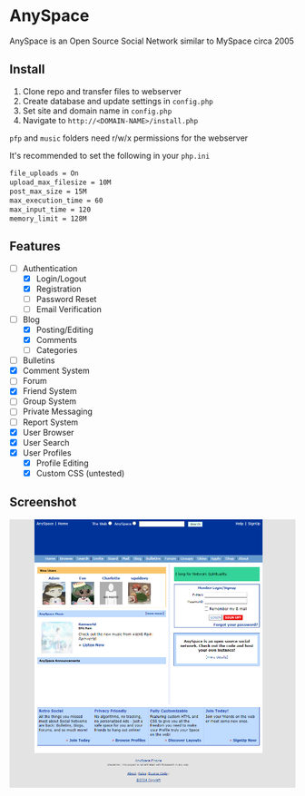 # AnySpace 
AnySpace is an Open Source Social Network similar to MySpace circa 2005 

## Install

1. Clone repo and transfer files to webserver
2. Create database and update settings in `config.php`
3. Set site and domain name in `config.php`
4. Navigate to `http://<DOMAIN-NAME>/install.php`

`pfp` and `music` folders need r/w/x permissions for the webserver 

It's recommended to set the following in your `php.ini`

```
file_uploads = On
upload_max_filesize = 10M
post_max_size = 15M
max_execution_time = 60
max_input_time = 120
memory_limit = 128M
```

## Features

- [ ] Authentication
  - [x] Login/Logout
  - [x] Registration
  - [ ] Password Reset
  - [ ] Email Verification
- [ ] Blog
  - [x] Posting/Editing
  - [x] Comments
  - [ ] Categories
- [ ] Bulletins
- [x] Comment System
- [ ] Forum
- [x] Friend System
- [ ] Group System
- [ ] Private Messaging
- [ ] Report System
- [x] User Browser
- [x] User Search
- [x] User Profiles
  - [x] Profile Editing 
  - [x] Custom CSS (untested)

## Screenshot

![screenshot](docs/screenshot.png)


